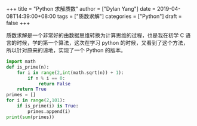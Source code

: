 +++title = "Python 求解质数"author = ["Dylan Yang"]date = 2019-04-08T14:39:00+08:00tags = ["质数求解"]categories = ["Python"]draft = false+++质数求解是一个非常好的由数据思维转换为计算思维的过程，也是我在初学 C语言的时候，学的第一个算法，这次在学习 python 的时候，又看到了这个方法，所以针对原来的谅地，实现了一个 Python 的版本。```pythonimport mathdef is_prime(n):    for i in range(2,int(math.sqrt(n)) + 1):        if n % i == 0:            return False    return Trueprimes = []for i in range(2,101):    if is_prime(i) is True:        primes.append(i)print(sum(primes))```